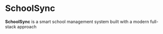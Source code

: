 # SchoolSync

**SchoolSync** is a smart school management system built with a modern full-stack approach
